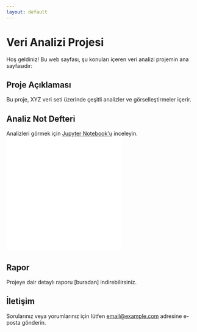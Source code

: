 ```yaml
---
layout: default
---
```


# Veri Analizi Projesi

Hoş geldiniz! Bu web sayfası, şu konuları içeren veri analizi projemin ana sayfasıdır:

## Proje Açıklaması

Bu proje, XYZ veri seti üzerinde çeşitli analizler ve görselleştirmeler içerir.

## Analiz Not Defteri

Analizleri görmek için [Jupyter Notebook'u]() inceleyin.
![Class Diagram ](proje1\explorerTrendyolNew.html)
![Class Diagram 1 ](explorerTrendyolNew.html)

## Rapor

Projeye dair detaylı raporu [buradan] indirebilirsiniz.

## İletişim

Sorularınız veya yorumlarınız için lütfen [email@example.com](mailto:email@example.com) adresine e-posta gönderin.

